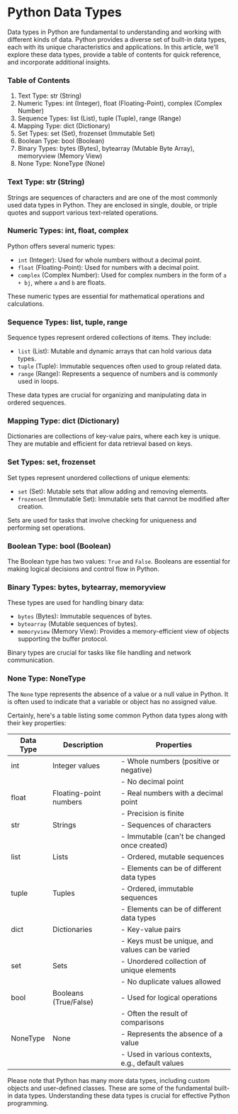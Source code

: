 # Python Data Types

Data types in Python are fundamental to understanding and working with different kinds of data. Python provides a diverse set of built-in data types, each with its unique characteristics and applications. In this article, we'll explore these data types, provide a table of contents for quick reference, and incorporate additional insights.

### Table of Contents

1. Text Type: str (String)
2. Numeric Types: int (Integer), float (Floating-Point), complex (Complex Number)
3. Sequence Types: list (List), tuple (Tuple), range (Range)
4. Mapping Type: dict (Dictionary)
5. Set Types: set (Set), frozenset (Immutable Set)
6. Boolean Type: bool (Boolean)
7. Binary Types: bytes (Bytes), bytearray (Mutable Byte Array), memoryview (Memory View)
8. None Type: NoneType (None)

### Text Type: str (String)

Strings are sequences of characters and are one of the most commonly used data types in Python. They are enclosed in single, double, or triple quotes and support various text-related operations.

### Numeric Types: int, float, complex

Python offers several numeric types:

* `int` (Integer): Used for whole numbers without a decimal point.
* `float` (Floating-Point): Used for numbers with a decimal point.
* `complex` (Complex Number): Used for complex numbers in the form of `a + bj`, where `a` and `b` are floats.

These numeric types are essential for mathematical operations and calculations.

### Sequence Types: list, tuple, range

Sequence types represent ordered collections of items. They include:

* `list` (List): Mutable and dynamic arrays that can hold various data types.
* `tuple` (Tuple): Immutable sequences often used to group related data.
* `range` (Range): Represents a sequence of numbers and is commonly used in loops.

These data types are crucial for organizing and manipulating data in ordered sequences.

### Mapping Type: dict (Dictionary)

Dictionaries are collections of key-value pairs, where each key is unique. They are mutable and efficient for data retrieval based on keys.

### Set Types: set, frozenset

Set types represent unordered collections of unique elements:

* `set` (Set): Mutable sets that allow adding and removing elements.
* `frozenset` (Immutable Set): Immutable sets that cannot be modified after creation.

Sets are used for tasks that involve checking for uniqueness and performing set operations.

### Boolean Type: bool (Boolean)

The Boolean type has two values: `True` and `False`. Booleans are essential for making logical decisions and control flow in Python.

### Binary Types: bytes, bytearray, memoryview

These types are used for handling binary data:

* `bytes` (Bytes): Immutable sequences of bytes.
* `bytearray` (Mutable sequences of bytes).
* `memoryview` (Memory View): Provides a memory-efficient view of objects supporting the buffer protocol.

Binary types are crucial for tasks like file handling and network communication.

### None Type: NoneType

The `None` type represents the absence of a value or a null value in Python. It is often used to indicate that a variable or object has no assigned value.

Certainly, here's a table listing some common Python data types along with their key properties:

| Data Type | Description            | Properties                                       |
| --------- | ---------------------- | ------------------------------------------------ |
| int       | Integer values         | - Whole numbers (positive or negative)           |
|           |                        | - No decimal point                               |
| float     | Floating-point numbers | - Real numbers with a decimal point              |
|           |                        | - Precision is finite                            |
| str       | Strings                | - Sequences of characters                        |
|           |                        | - Immutable (can't be changed once created)      |
| list      | Lists                  | - Ordered, mutable sequences                     |
|           |                        | - Elements can be of different data types        |
| tuple     | Tuples                 | - Ordered, immutable sequences                   |
|           |                        | - Elements can be of different data types        |
| dict      | Dictionaries           | - Key-value pairs                                |
|           |                        | - Keys must be unique, and values can be varied  |
| set       | Sets                   | - Unordered collection of unique elements        |
|           |                        | - No duplicate values allowed                    |
| bool      | Booleans (True/False)  | - Used for logical operations                    |
|           |                        | - Often the result of comparisons                |
| NoneType  | None                   | - Represents the absence of a value              |
|           |                        | - Used in various contexts, e.g., default values |

Please note that Python has many more data types, including custom objects and user-defined classes. These are some of the fundamental built-in data types. Understanding these data types is crucial for effective Python programming.
